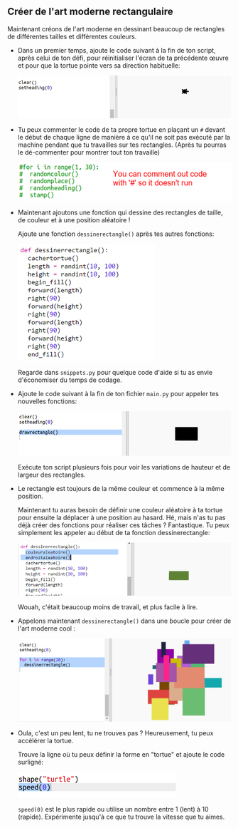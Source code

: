 ## Créer de l'art moderne rectangulaire

Maintenant créons de l'art moderne en dessinant beaucoup de rectangles de différentes tailles et différentes couleurs.

+ Dans un premier temps, ajoute le code suivant à la fin de ton script, après celui de ton défi, pour réinitialiser l'écran de ta précédente œuvre et pour que la tortue pointe vers sa direction habituelle:
    
    ![capture d'écran](images/modern-reset.png)

+ Tu peux commenter le code de ta propre tortue en plaçant un `#` devant le début de chaque ligne de manière à ce qu'il ne soit pas exécuté par la machine pendant que tu travailles sur tes rectangles. (Après tu pourras le dé-commenter pour montrer tout ton travaille)
    
    ![capture d'écran](images/modern-comment.png)

+ Maintenant ajoutons une fonction qui dessine des rectangles de taille, de couleur et à une position aléatoire !
    
    Ajoute une fonction `dessinerectangle()` après tes autres fonctions:
    
    ![capture d'écran](images/modern-rect-function.png)
    
    Regarde dans `snippets.py` pour quelque code d'aide si tu as envie d'économiser du temps de codage.

+ Ajoute le code suivant à la fin de ton fichier `main.py` pour appeler tes nouvelles fonctions:
    
    ![capture d'écran](images/modern-call-rect.png)
    
    Exécute ton script plusieurs fois pour voir les variations de hauteur et de largeur des rectangles.

+ Le rectangle est toujours de la même couleur et commence à la même position.
    
    Maintenant tu auras besoin de définir une couleur aléatoire à ta tortue pour ensuite la déplacer à une position au hasard. Hé, mais n'as tu pas déjà créer des fonctions pour réaliser ces tâches ? Fantastique. Tu peux simplement les appeler au début de ta fonction dessinerectangle:
    
    ![capture d'écran](images/modern-random-rect.png)
    
    Wouah, c'était beaucoup moins de travail, et plus facile à lire.

+ Appelons maintenant `dessinerectangle()` dans une boucle pour créer de l'art moderne cool :
    
    ![capture d'écran](images/modern-rect-art.png)

+ Oula, c'est un peu lent, tu ne trouves pas ? Heureusement, tu peux accélérer la tortue.
    
    Trouve la ligne où tu peux définir la forme en "tortue" et ajoute le code surligné:
    
    ![capture d'écran](images/modern-speed.png)
    
    `speed(0)` est le plus rapide ou utilise un nombre entre 1 (lent) à 10 (rapide). Expérimente jusqu'à ce que tu trouve la vitesse que tu aimes.